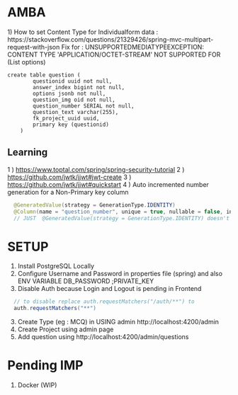 # AMBA
<p align="left">
1) How to set Content Type for Individualform data : https://stackoverflow.com/questions/21329426/spring-mvc-multipart-request-with-json
Fix for :  UNSUPPORTEDMEDIATYPEEXCEPTION: CONTENT TYPE 'APPLICATION/OCTET-STREAM' NOT SUPPORTED FOR (List<Options> options)


</p>

```roomsql
create table question (
        questionid uuid not null,
        answer_index bigint not null,
        options jsonb not null,
        question_img oid not null,
        question_number SERIAL not null,
        question_text varchar(255),
        fk_project_uuid uuid,
        primary key (questionid)
    )
```

## Learning  
1 ) https://www.toptal.com/spring/spring-security-tutorial
2 ) https://github.com/jwtk/jjwt#jwt-create
3 ) https://github.com/jwtk/jjwt#quickstart
4 ) Auto incremented number generation for a Non-Primary key column

```java
  @GeneratedValue(strategy = GenerationType.IDENTITY)
  @Column(name = "question_number", unique = true, nullable = false, insertable = false, updatable = false)
  // JUST  @GeneratedValue(strategy = GenerationType.IDENTITY) doesn't work
```

# SETUP 
1) Install PostgreSQL Locally
2) Configure Username and Password in properties file (spring) and also ENV VARIABLE DB_PASSWORD ;PRIVATE_KEY
3) Disable Auth because Login and Logout is pending in Frontend 
```java 
  // to disable replace auth.requestMatchers("/auth/**") to 
  auth.requestMatchers("**")
```
3) Create Type (eg : MCQ) in USING admin http://localhost:4200/admin
4) Create Project using admin page 
5) Add question using http://localhost:4200/admin/questions


# Pending IMP
1) Docker (WIP) 
